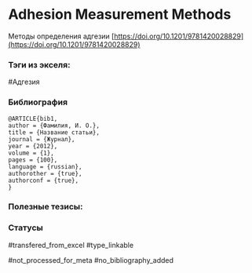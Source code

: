 # Adhesion Measurement Methods

Методы определения адгезии
[https://doi.org/10.1201/9781420028829](https://doi.org/10.1201/9781420028829)

### Тэги из экселя:
#Адгезия

### Библиография
```
@ARTICLE{bib1,
author = {Фамилия, И. О.},
title = {Название статьи},
journal = {Журнал},
year = {2012},
volume = {1},
pages = {100},
language = {russian},
authorother = {true},
authorconf = {true},
}
```

### Полезные тезисы:

### Статусы
#transfered_from_excel 
#type_linkable

#not_processed_for_meta
#no_bibliography_added